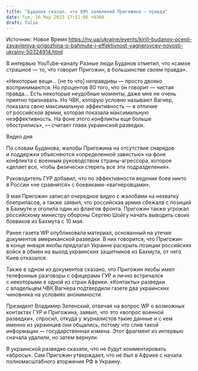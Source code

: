 ```yaml
---
title: "Буданов сказал, что 80% заявлений Пригожина — правда"
date: Tue, 16 May 2023 17:52:00 +0300
draft: false
---
```

Источник: Новое Время https://nv.ua/ukraine/events/kirill-budanov-ocenil-zayavleniya-prigozhina-o-bahmute-i-effektivnost-vagnerovcev-novosti-ukrainy-50324914.html


 В интервью YouTube-каналу Разные люди Буданов отметил, что «самое страшное — то, что говорит Пригожин, в большинстве своем правда».

«Некоторые вещи… [не то что] неправдивы — просто двояко воспринимаются. Но процентов 80 того, что он говорит — чистая правда… Есть некоторые неудобные моменты, даже мне не очень приятно признавать. Но ЧВК, которую условно называют Вагнер, показала свою максимальную эффективность — в отличие от российской армии, которая показала максимальную неэффективность. На фоне этого конфликты еще больше обострились», — считает глава украинской разведки.

  Видео дня    

По словам Буданова, жалобы Пригожина на отсутствие снарядов и поддержки объясняются «определенной завистью» на фоне конфликта с военным руководством страны-агрессора, которое «делает все, чтобы физически стереть все эти подразделения».

Руководитель ГУР добавил, что по эффективности ведения боев никто в России «не сравнится» с боевиками-«вагнеровцами».

9 мая Пригожин записал очередное видео с жалобами на нехватку боеприпасов, а также заявил, что российская армия сбежала с позиций в Бахмуте и оголила один из флангов фронта. Пригожин также угрожал российскому министру обороны Сергею Шойгу начать выводить своих боевиков из Бахмута с 10 мая.

Ранее газета WP опубликовала материал, основанный на утечке документов американской разведки. В них говорится, что Пригожин в конце января якобы предлагал Украине раскрыть позиции российских войск в обмен на выход украинских защитников из Бахмута, от чего Киев отказался.

Также в одном из документов сказано, что Пригожин якобы имел телефонные разговоры с офицерами ГУР и лично встречался с некоторыми в одной из стран Африки. «Контакты» разведки с владельцем ЧВК Вагнера подтвердили газете два украинских чиновника на условиях анонимности.

Президент Владимир Зеленский, отвечая на вопрос WP о возможных контактах ГУР и Пригожина, заявил, что это «вопрос военной разведки», спросил, откуда у журналистов такие данные и с кем именно из украинцев они общались, потому что слив такой информации — государственная измена. Этот фрагмент из интервью сначала удалили, но затем вернули.

В украинской разведке сказали, что не будут комментировать «вбросы». Сам Пригожин утверждает, что не был в Африке с начала полномасштабного вторжения РФ в Украину.
